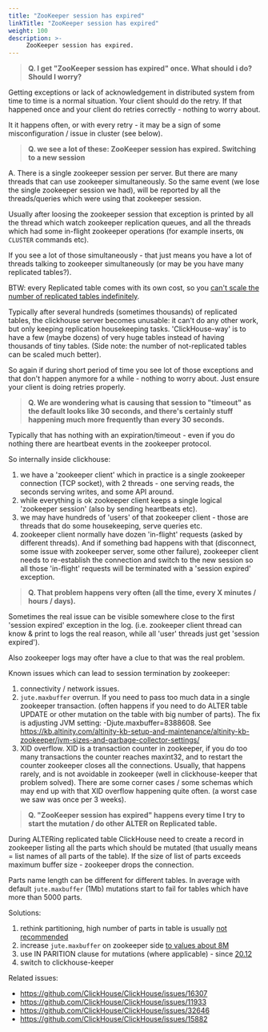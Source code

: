 ```yaml
---
title: "ZooKeeper session has expired"
linkTitle: "ZooKeeper session has expired"
weight: 100
description: >-
     ZooKeeper session has expired.
---
```


> **Q. I get "ZooKeeper session has expired" once. What should i do? Should I worry?**

Getting exceptions or lack of acknowledgement in distributed system from time to time is a normal situation. 
Your client should do the retry. If that happened once and your client do retries correctly - nothing to worry about.

It it happens often, or with every retry - it may be a sign of some misconfiguration / issue in cluster (see below).


> **Q. we see a lot of these: ZooKeeper session has expired. Switching to a new session**

A. There is a single zookeeper session per server. But there are many threads that can use zookeeper simultaneously.
So the same event (we lose the single zookeeper session we had), will be reported by all the threads/queries which were using that zookeeper session.

Usually after loosing the zookeeper session that exception is printed by all the thread which watch zookeeper replication queues, and all the threads which had some in-flight zookeeper operations (for example inserts, `ON CLUSTER` commands etc).

If you see a lot of those simultaneously - that just means you have a lot of threads talking to zookeeper simultaneously (or may be you have many replicated tables?).

BTW: every Replicated table comes with its own cost, so you [can't scale the number of replicated tables indefinitely](/altinity-kb-schema-design/how-much-is-too-much/#number-of-tables-system-wide-across-all-databases).

Typically after several hundreds (sometimes thousands) of replicated tables, the clickhouse server becomes unusable: it can't do any other work, but only keeping replication housekeeping tasks. 'ClickHouse-way' is to have a few (maybe dozens) of very huge tables instead of having thousands of tiny tables. (Side note: the number of not-replicated tables can be scaled much better).

So again if during short period of time you see lot of those exceptions and that don't happen anymore for a while - nothing to worry about. Just ensure your client is doing retries properly.

> **Q. We are wondering what is causing that session to "timeout" as the default looks like 30 seconds, and there's certainly stuff happening much more frequently than every 30 seconds.** 

Typically that has nothing with an expiration/timeout - even if you do nothing there are heartbeat events in the zookeeper protocol.

So internally inside clickhouse:
1) we have a 'zookeeper client' which in practice is a single zookeeper connection (TCP socket), with 2 threads - one serving reads, the seconds serving writes, and some API around.
2) while everything is ok zookeeper client keeps a single logical 'zookeeper session' (also by sending heartbeats etc).  
3) we may have hundreds of 'users' of that zookeeper client - those are threads that do some housekeeping, serve queries etc.
4) zookeeper client normally have dozen 'in-flight' requests (asked by different threads). And if something bad happens with that
(disconnect, some issue with zookeeper server, some other failure), zookeeper client needs to re-establish the connection and switch to the new session
so all those 'in-flight' requests will be terminated with a 'session expired' exception.

> **Q. That problem happens very often (all the time, every X minutes / hours / days).** 

Sometimes the real issue can be visible somewhere close to the first 'session expired' exception in the log. (i.e. zookeeper client thread can
know & print to logs the real reason, while all 'user' threads just get 'session expired').

Also zookeeper logs may ofter have a clue to that was the real problem.

Known issues which can lead to session termination by zookeeper:
1) connectivity / network issues.
2) `jute.maxbuffer` overrun. If you need to pass too much data in a single zookeeper transaction. (often happens if you need to do ALTER table UPDATE or other mutation on the table with big number of parts). The fix is adjusting JVM setting: -Djute.maxbuffer=8388608. See https://kb.altinity.com/altinity-kb-setup-and-maintenance/altinity-kb-zookeeper/jvm-sizes-and-garbage-collector-settings/
3) XID overflow. XID is a transaction counter in zookeeper, if you do too many transactions the counter reaches maxint32, and to restart the counter zookeeper closes all the connections. Usually, that happens rarely, and is not avoidable in zookeeper (well in clickhouse-keeper that problem solved). There are some corner cases / some schemas which may end up with that XID overflow happening quite often. (a worst case we saw was once per 3 weeks).

> **Q. "ZooKeeper session has expired" happens every time I try to start the mutation / do other ALTER on Replicated table.** 

During ALTERing replicated table ClickHouse need to create a record in zookeeper listing all the parts which should be mutated (that usually means = list names of all parts of the table). If the size of list of parts exceeds maximum buffer size - zookeeper drops the connection. 

Parts name length can be different for different tables. In average with default `jute.maxbuffer` (1Mb) mutations start to fail for tables which have more than 5000 parts.

Solutions:
1) rethink partitioning, high number of parts in table is usually [not recommended](https://kb.altinity.com/altinity-kb-schema-design/how-much-is-too-much/#number-of-parts--partitions-system-wide-across-all-databases)
2) increase `jute.maxbuffer` on zookeeper side [to values about 8M](https://kb.altinity.com/altinity-kb-setup-and-maintenance/altinity-kb-zookeeper/jvm-sizes-and-garbage-collector-settings/)
3) use IN PARITION clause for mutations (where applicable) - since [20.12](https://github.com/ClickHouse/ClickHouse/pull/13403)
4) switch to clickhouse-keeper

Related issues:
- https://github.com/ClickHouse/ClickHouse/issues/16307
- https://github.com/ClickHouse/ClickHouse/issues/11933
- https://github.com/ClickHouse/ClickHouse/issues/32646
- https://github.com/ClickHouse/ClickHouse/issues/15882 
